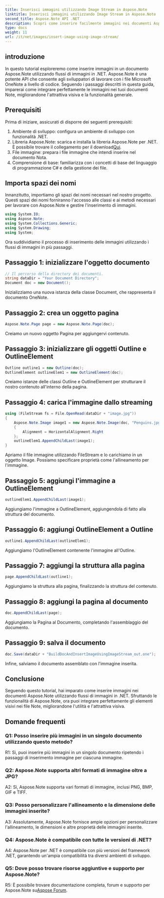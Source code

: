 ```yaml
---
title: Inserisci immagini utilizzando Image Stream in Aspose.Note
linktitle: Inserisci immagini utilizzando Image Stream in Aspose.Note
second_title: Aspose.Note API .NET
description: Scopri come inserire facilmente immagini nei documenti Aspose.Note utilizzando flussi di immagini in .NET. Migliora i tuoi file Note con immagini senza sforzo.
type: docs
weight: 11
url: /it/net/images/insert-image-using-image-stream/
---
```

## introduzione

In questo tutorial esploreremo come inserire immagini in un documento Aspose.Note utilizzando flussi di immagini in .NET. Aspose.Note è una potente API che consente agli sviluppatori di lavorare con i file Microsoft OneNote a livello di codice. Seguendo i passaggi descritti in questa guida, imparerai come integrare perfettamente le immagini nei tuoi documenti Note, migliorandone l'attrattiva visiva e la funzionalità generale.

## Prerequisiti

Prima di iniziare, assicurati di disporre dei seguenti prerequisiti:
1. Ambiente di sviluppo: configura un ambiente di sviluppo con funzionalità .NET.
2.  Libreria Aspose.Note: scarica e installa la libreria Aspose.Note per .NET. È possibile trovare il collegamento per il download[Qui](https://releases.aspose.com/note/net/).
3. File immagine: prepara i file immagine che intendi inserire nel documento Nota.
4. Comprensione di base: familiarizza con i concetti di base del linguaggio di programmazione C# e della gestione dei file.

## Importa spazi dei nomi
Innanzitutto, importiamo gli spazi dei nomi necessari nel nostro progetto. Questi spazi dei nomi forniranno l'accesso alle classi e ai metodi necessari per lavorare con Aspose.Note e gestire l'inserimento di immagini.

```csharp
using System.IO;
using Aspose.Note;
using System.Collections.Generic;
using System.Drawing;
using System;
```

Ora suddividiamo il processo di inserimento delle immagini utilizzando i flussi di immagini in più passaggi.

## Passaggio 1: inizializzare l'oggetto documento
```csharp
// Il percorso della directory dei documenti.
string dataDir = "Your Document Directory";
Document doc = new Document();
```
Inizializziamo una nuova istanza della classe Document, che rappresenta il documento OneNote.

## Passaggio 2: crea un oggetto pagina
```csharp
Aspose.Note.Page page = new Aspose.Note.Page(doc);
```
Creiamo un nuovo oggetto Pagina per aggiungervi contenuto.

## Passaggio 3: inizializzare gli oggetti Outline e OutlineElement
```csharp
Outline outline1 = new Outline(doc);
OutlineElement outlineElem1 = new OutlineElement(doc);
```
Creiamo istanze delle classi Outline e OutlineElement per strutturare il nostro contenuto all'interno della pagina.

## Passaggio 4: carica l'immagine dallo streaming
```csharp
using (FileStream fs = File.OpenRead(dataDir + "image.jpg"))
{
    Aspose.Note.Image image1 = new Aspose.Note.Image(doc, "Penguins.jpg", fs)
    {
        Alignment = HorizontalAlignment.Right
    };
    outlineElem1.AppendChildLast(image1);
}
```
Apriamo il file immagine utilizzando FileStream e lo carichiamo in un oggetto Image. Possiamo specificare proprietà come l'allineamento per l'immagine.

## Passaggio 5: aggiungi l'immagine a OutlineElement
```csharp
outlineElem1.AppendChildLast(image1);
```
Aggiungiamo l'immagine a OutlineElement, aggiungendola di fatto alla struttura del documento.

## Passaggio 6: aggiungi OutlineElement a Outline
```csharp
outline1.AppendChildLast(outlineElem1);
```
Aggiungiamo l'OutlineElement contenente l'immagine all'Outline.

## Passaggio 7: aggiungi la struttura alla pagina
```csharp
page.AppendChildLast(outline1);
```
Aggiungiamo la struttura alla pagina, finalizzando la struttura del contenuto.

## Passaggio 8: aggiungi la pagina al documento
```csharp
doc.AppendChildLast(page);
```
Aggiungiamo la Pagina al Documento, completando l'assemblaggio del documento.

## Passaggio 9: salva il documento
```csharp
doc.Save(dataDir + "BuildDocAndInsertImageUsingImageStream_out.one");
```
Infine, salviamo il documento assemblato con l'immagine inserita.

## Conclusione
Seguendo questo tutorial, hai imparato come inserire immagini nei documenti Aspose.Note utilizzando flussi di immagini in .NET. Sfruttando le funzionalità di Aspose.Note, ora puoi integrare perfettamente gli elementi visivi nei file Note, migliorandone l'utilità e l'attrattiva visiva.

## Domande frequenti

### Q1: Posso inserire più immagini in un singolo documento utilizzando questo metodo?

R1: Sì, puoi inserire più immagini in un singolo documento ripetendo i passaggi di inserimento immagine per ciascuna immagine.

### Q2: Aspose.Note supporta altri formati di immagine oltre a JPG?

A2: Sì, Aspose.Note supporta vari formati di immagine, inclusi PNG, BMP, GIF e TIFF.

### Q3: Posso personalizzare l'allineamento e la dimensione delle immagini inserite?

A3: Assolutamente, Aspose.Note fornisce ampie opzioni per personalizzare l'allineamento, le dimensioni e altre proprietà delle immagini inserite.

### Q4: Aspose.Note è compatibile con tutte le versioni di .NET?

A4: Aspose.Note per .NET è compatibile con più versioni del framework .NET, garantendo un'ampia compatibilità tra diversi ambienti di sviluppo.

### Q5: Dove posso trovare risorse aggiuntive e supporto per Aspose.Note?

 R5: È possibile trovare documentazione completa, forum e supporto per Aspose.Note su[Aspose Forum](https://forum.aspose.com/c/note/28).
